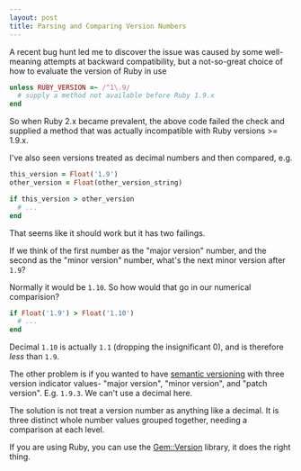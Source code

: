 ```yaml
---
layout: post
title: Parsing and Comparing Version Numbers
---
```


A recent bug hunt led me to discover the issue was caused by some well-meaning attempts at backward compatibility, but a not-so-great choice of how to evaluate the version of Ruby in use

```ruby
unless RUBY_VERSION =~ /^1\.9/
  # supply a method not available before Ruby 1.9.x
end
```

So when Ruby 2.x became prevalent, the above code failed the check and supplied a method that was actually incompatible with Ruby versions >= 1.9.x.

I've also seen versions treated as decimal numbers and then compared, e.g.

```ruby
this_version = Float('1.9')
other_version = Float(other_version_string)

if this_version > other_version
  # ...
end
```

That seems like it should work but it has two failings.

If we think of the first number as the "major version" number, and the second as the "minor version" number, what's the next minor version after `1.9`?

Normally it would be `1.10`. So how would that go in our numerical comparision?

```ruby
if Float('1.9') > Float('1.10')
  # ...
end
```

Decimal `1.10` is actually `1.1` (dropping the insignificant 0), and is therefore _less_ than `1.9`.

The other problem is if you wanted to have [semantic versioning](https://semver.org/) with three version indicator values- "major version", "minor version", and "patch version". E.g. `1.9.3`. We can't use a decimal here.

The solution is not treat a version number as anything like a decimal. It is three distinct whole number values grouped together, needing a comparison at each level.

If you are using Ruby, you can use the [Gem::Version](https://ruby-doc.org/stdlib-2.5.0/libdoc/rubygems/rdoc/Gem/Version.html) library, it does the right thing.
